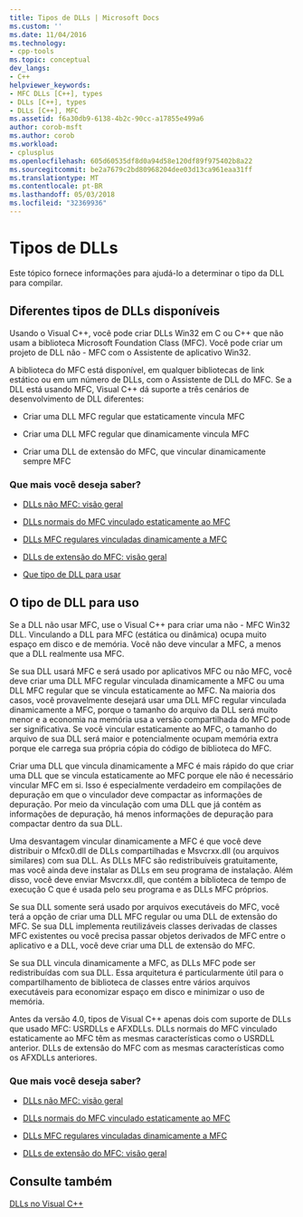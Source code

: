 ```yaml
---
title: Tipos de DLLs | Microsoft Docs
ms.custom: ''
ms.date: 11/04/2016
ms.technology:
- cpp-tools
ms.topic: conceptual
dev_langs:
- C++
helpviewer_keywords:
- MFC DLLs [C++], types
- DLLs [C++], types
- DLLs [C++], MFC
ms.assetid: f6a30db9-6138-4b2c-90cc-a17855e499a6
author: corob-msft
ms.author: corob
ms.workload:
- cplusplus
ms.openlocfilehash: 605d60535df8d0a94d58e120df89f975402b8a22
ms.sourcegitcommit: be2a7679c2bd80968204dee03d13ca961eaa31ff
ms.translationtype: MT
ms.contentlocale: pt-BR
ms.lasthandoff: 05/03/2018
ms.locfileid: "32369936"
---
```

# <a name="kinds-of-dlls"></a>Tipos de DLLs
Este tópico fornece informações para ajudá-lo a determinar o tipo da DLL para compilar.  
  
##  <a name="_core_the_different_kinds_of_dlls_available_with_visual_c.2b2b"></a> Diferentes tipos de DLLs disponíveis  
 Usando o Visual C++, você pode criar DLLs Win32 em C ou C++ que não usam a biblioteca Microsoft Foundation Class (MFC). Você pode criar um projeto de DLL não - MFC com o Assistente de aplicativo Win32.  
  
 A biblioteca do MFC está disponível, em qualquer bibliotecas de link estático ou em um número de DLLs, com o Assistente de DLL do MFC. Se a DLL está usando MFC, Visual C++ dá suporte a três cenários de desenvolvimento de DLL diferentes:  
  
-   Criar uma DLL MFC regular que estaticamente vincula MFC  
  
-   Criar uma DLL MFC regular que dinamicamente vincula MFC  
  
-   Criar uma DLL de extensão do MFC, que vincular dinamicamente sempre MFC  
  
### <a name="what-do-you-want-to-know-more-about"></a>Que mais você deseja saber?  
  
-   [DLLs não MFC: visão geral](../build/non-mfc-dlls-overview.md)  
  
-   [DLLs normais do MFC vinculado estaticamente ao MFC](../build/regular-dlls-statically-linked-to-mfc.md)  
  
-   [DLLs MFC regulares vinculadas dinamicamente a MFC](../build/regular-dlls-dynamically-linked-to-mfc.md)  
  
-   [DLLs de extensão do MFC: visão geral](../build/extension-dlls-overview.md)  
  
-   [Que tipo de DLL para usar](#_core_which_kind_of_dll_to_use)  
  
##  <a name="_core_which_kind_of_dll_to_use"></a> O tipo de DLL para uso  
 Se a DLL não usar MFC, use o Visual C++ para criar uma não - MFC Win32 DLL. Vinculando a DLL para MFC (estática ou dinâmica) ocupa muito espaço em disco e de memória. Você não deve vincular a MFC, a menos que a DLL realmente usa MFC.  
  
 Se sua DLL usará MFC e será usado por aplicativos MFC ou não MFC, você deve criar uma DLL MFC regular vinculada dinamicamente a MFC ou uma DLL MFC regular que se vincula estaticamente ao MFC. Na maioria dos casos, você provavelmente desejará usar uma DLL MFC regular vinculada dinamicamente a MFC, porque o tamanho do arquivo da DLL será muito menor e a economia na memória usa a versão compartilhada do MFC pode ser significativa. Se você vincular estaticamente ao MFC, o tamanho do arquivo de sua DLL será maior e potencialmente ocupam memória extra porque ele carrega sua própria cópia do código de biblioteca do MFC.  
  
 Criar uma DLL que vincula dinamicamente a MFC é mais rápido do que criar uma DLL que se vincula estaticamente ao MFC porque ele não é necessário vincular MFC em si. Isso é especialmente verdadeiro em compilações de depuração em que o vinculador deve compactar as informações de depuração. Por meio da vinculação com uma DLL que já contém as informações de depuração, há menos informações de depuração para compactar dentro da sua DLL.  
  
 Uma desvantagem vincular dinamicamente a MFC é que você deve distribuir o Mfcx0.dll de DLLs compartilhadas e Msvcrxx.dll (ou arquivos similares) com sua DLL. As DLLs MFC são redistribuíveis gratuitamente, mas você ainda deve instalar as DLLs em seu programa de instalação. Além disso, você deve enviar Msvcrxx.dll, que contém a biblioteca de tempo de execução C que é usada pelo seu programa e as DLLs MFC próprios.  
  
 Se sua DLL somente será usado por arquivos executáveis do MFC, você terá a opção de criar uma DLL MFC regular ou uma DLL de extensão do MFC. Se sua DLL implementa reutilizáveis classes derivadas de classes MFC existentes ou você precisa passar objetos derivados de MFC entre o aplicativo e a DLL, você deve criar uma DLL de extensão do MFC.  
  
 Se sua DLL vincula dinamicamente a MFC, as DLLs MFC pode ser redistribuídas com sua DLL. Essa arquitetura é particularmente útil para o compartilhamento de biblioteca de classes entre vários arquivos executáveis para economizar espaço em disco e minimizar o uso de memória.  
  
 Antes da versão 4.0, tipos de Visual C++ apenas dois com suporte de DLLs que usado MFC: USRDLLs e AFXDLLs. DLLs normais do MFC vinculado estaticamente ao MFC têm as mesmas características como o USRDLL anterior. DLLs de extensão do MFC com as mesmas características como os AFXDLLs anteriores.  
  
### <a name="what-do-you-want-to-know-more-about"></a>Que mais você deseja saber?  
  
-   [DLLs não MFC: visão geral](../build/non-mfc-dlls-overview.md)  
  
-   [DLLs normais do MFC vinculado estaticamente ao MFC](../build/regular-dlls-statically-linked-to-mfc.md)  
  
-   [DLLs MFC regulares vinculadas dinamicamente a MFC](../build/regular-dlls-dynamically-linked-to-mfc.md)  
  
-   [DLLs de extensão do MFC: visão geral](../build/extension-dlls-overview.md)  
  
## <a name="see-also"></a>Consulte também  
 [DLLs no Visual C++](../build/dlls-in-visual-cpp.md)
